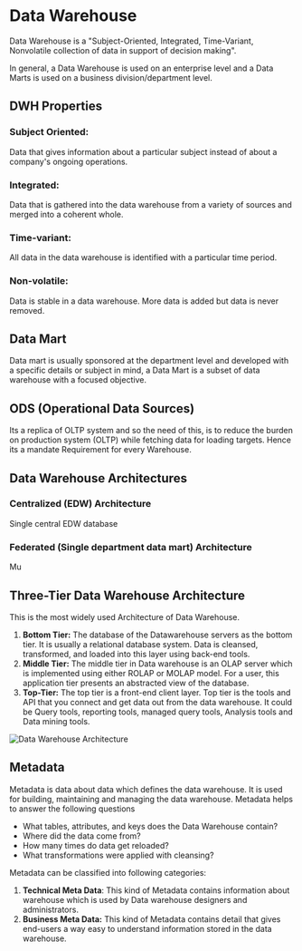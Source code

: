 # Data Warehouse
Data Warehouse is a "Subject-Oriented, Integrated, Time-Variant, Nonvolatile collection of data in support of decision making".

In general, a Data Warehouse is used on an enterprise level and a Data Marts is used on a business division/department level.

## DWH Properties

### Subject Oriented: 
Data that gives information about a particular subject instead of about a company's ongoing operations. 

### Integrated: 
Data that is gathered into the data warehouse from a variety of sources and merged into a coherent whole. 

### Time-variant: 
All data in the data warehouse is identified with a particular time period. 

### Non-volatile: 
Data is stable in a data warehouse. More data is added but data is never removed.

## Data Mart
Data mart is usually sponsored at the department level and developed with a specific details or subject in mind, a Data Mart is a subset of data warehouse with a focused objective.

## ODS (Operational Data Sources)
Its a replica of OLTP system and so the need of this, is to reduce the burden on production system (OLTP) while fetching data for loading targets. Hence its a mandate Requirement for every Warehouse.

## Data Warehouse Architectures
### Centralized (EDW) Architecture
Single central EDW database

### Federated (Single department data mart) Architecture
Mu

## Three-Tier Data Warehouse Architecture
This is the most widely used Architecture of Data Warehouse.
1.  **Bottom Tier:**  The database of the Datawarehouse servers as the bottom tier. It is usually a relational database system. Data is cleansed, transformed, and loaded into this layer using back-end tools.
2.  **Middle Tier:** The middle tier in Data warehouse is an OLAP server which is implemented using either ROLAP or MOLAP model. For a user, this application tier presents an abstracted view of the database.
3.  **Top-Tier:** The top tier is a front-end client layer. Top tier is the tools and API that you connect and get data out from the data warehouse. It could be Query tools, reporting tools, managed query tools, Analysis tools and Data mining tools.

![Data Warehouse Architecture](https://www.guru99.com/images/1/022218_0735_DataWarehou2.png)

## Metadata
Metadata is data about data which defines the data warehouse. It is used for building, maintaining and managing the data warehouse.
Metadata helps to answer the following questions
-   What tables, attributes, and keys does the Data Warehouse contain?
-   Where did the data come from?
-   How many times do data get reloaded?
-   What transformations were applied with cleansing?

Metadata can be classified into following categories:

1.  **Technical Meta Data**: This kind of Metadata contains information about warehouse which is used by Data warehouse designers and administrators.
2.  **Business Meta Data:**  This kind of Metadata contains detail that gives end-users a way easy to understand information stored in the data warehouse.
<!--stackedit_data:
eyJoaXN0b3J5IjpbLTE4NjQ3MDU4NDMsODc2MjcyMDM1LDgzMD
U3MjgsLTEzMTYwNTI2MDgsLTEyOTMyNDQyNDgsNzc0NzI4MTAz
LDczMDk5ODExNl19
-->
